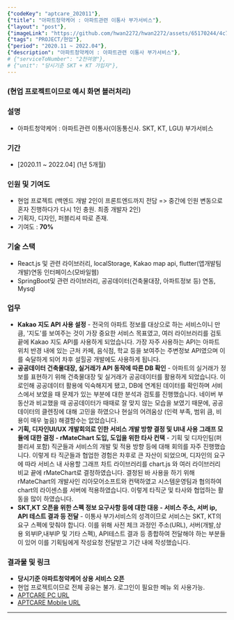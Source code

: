 ```yaml
---
{"codeKey": "aptcare_202011"},
{"title": "아파트청약케어 : 아파트관련 이통사 부가서비스"},
{"layout": "post"},
{"imageLink": "https://github.com/hwan2272/hwan2272/assets/65170244/4c7ce9e4-9fc8-49e3-885e-c21a18a8aacd"},
{"tags": "PROJECT/현업"},
{"period": "2020.11 ~ 2022.04"},
{"description": "아파트청약케어 : 아파트관련 이통사 부가서비스"},
# {"serviceToNumber": "2천여명"},
# {"unit": "당시기준 SKT + KT 가입자"},
---
```


### (현업 프로젝트이므로 예시 화면 블러처리)

### 설명

- 아파트청약케어 : 아파트관련 이통사(이동통신사. SKT, KT, LGU) 부가서비스

### 기간

- [2020.11 ~ 2022.04] (1년 5개월)

### 인원 및 기여도

- 현업 프로젝트 (백엔드 개발 2인이 프론트엔드까지 전담 => 중간에 인원 변동으로 혼자 진행하다가 다시 1인 충원. 최종 개발자 2인)
- 기획자, 디자인, 퍼블리셔 따로 존재.
- 기여도 : **70%**

### 기술 스택

- React.js 및 관련 라이브러리, localStorage, Kakao map api, flutter(앱개발팀 개발)연동 인터페이스(모바일웹)
- SpringBoot및 관련 라이브러리, 공공데이터(건축물대장, 아파트정보 등) 연동, Mysql

### 업무

- **Kakao 지도 API 사용 설정** - 전국의 아파트 정보를 대상으로 하는 서비스이니 만큼, '지도'를 보여주는 것이 가장 중요한 서비스 목표였고, 여러 라이브러리를 검토 끝에 Kakao 지도 API를 사용하게 되었습니다. 가장 자주 사용하는 API는 아파트 위치 반경 내에 있는 근처 카페, 음식점, 학교 등을 보여주는 주변정보 API였으며 이를 숙달하게 되어 차후 설힐공 개발에도 사용하게 됩니다.
- **공공데이터 건축물대장, 실거래가 API 동작에 따른 DB 확인** - 아파트의 실거래가 정보를 표현하기 위해 건축물대장 및 실거래가 공공데이터를 활용하게 되었습니다. 이로인해 공공데이터 활용에 익숙해지게 됐고, DB에 연계된 데이터를 확인하며 서비스에서 보였을 때 문제가 있는 부분에 대한 분석과 검토를 진행했습니다. 네이버 부동산과 비교했을 때 공공데이터가 때때로 잘 맞지 않는 모습을 보였기 때문에, 공공데이터의 클렌징에 대해 고민을 하였으나 현실의 어려움상 (인력 부족, 범위 큼, 비용이 매우 높음) 해결할수는 없었습니다.
- **기획, 디자인UI/UX 개발회의로 인한 서비스 개발 방향 결정 및 UI내 사용 그래프 모듈에 대한 결정 - rMateChart 도입, 도입을 위한 타사 컨택** - 기획 및 디자인팀(퍼블리셔 포함) 직군들과 서비스의 개발 및 적용 방향 등에 대해 회의를 자주 진행했습니다. 이렇게 타 직군들과 협업한 경험은 차후로 큰 자산이 되었으며, 디자인의 요구에 따라 서비스 내 사용할 그래프 차트 라이브러리를 chart.js 와 여러 라이브러리 비교 끝에 rMateChart로 결정하였습니다. 결정된 바 사용을 하기 위해 rMateChart의 개발사인 리아모어소프트와 컨택하였고 시스템운영팀과 협의하여 chart의 라이센스를 서버에 적용하였습니다. 이렇게 타직군 및 타사와 협업하는 활동을 많이 하였습니다.
- **SKT,KT 오픈을 위한 스펙 정보 요구사항 등에 대한 대응 - 서비스 주소, 서버 ip, API 테스트 결과 등 전달** - 이통사 부가서비스의 성격이므로 서비스는 SKT, KT의 요구 스펙에 맞춰야 합니다. 이를 위해 사전 체크 과정인 주소(URL), 서버(개발,상용 외부IP,내부IP 및 기타 스펙), API테스트 결과 등 종합하여 전달해야 하는 부분들이 있어 이를 기획팀에게 작성요청 전달받고 기간 내에 작성했습니다.

### 결과물 및 링크

- **당시기준 아파트청약케어 상용 서비스 오픈**
- 현업 프로젝트이므로 전체 공유는 불가. 로그인이 필요한 메뉴 외 사용가능.
- [APTCARE PC URL](https://aptcare.kr)
- [APTCARE Mobile URL](https://app.aptcare.kr)

---
